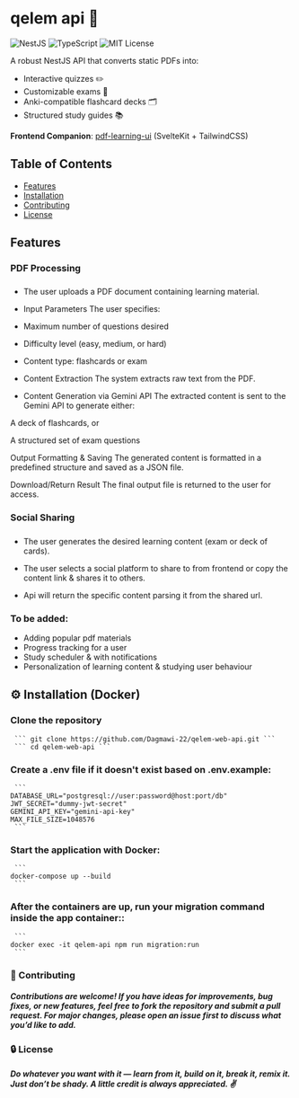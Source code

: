 # qelem api 🚀

![NestJS](https://img.shields.io/badge/NestJS-ea2845?style=flat&logo=nestjs&logoColor=white)
![TypeScript](https://img.shields.io/badge/TypeScript-3178C6?style=flat&logo=typescript&logoColor=white)
![MIT License](https://img.shields.io/badge/license-MIT-blue)

A robust NestJS API that converts static PDFs into:
- Interactive quizzes ✏️
- Customizable exams 📝
- Anki-compatible flashcard decks 🗂️
- Structured study guides 📚

**Frontend Companion**: [pdf-learning-ui](https://github.com/Dagmawi-22/qelem) (SvelteKit + TailwindCSS)

## Table of Contents
- [Features](#-features)
- [Installation](#-installation)
- [Contributing](#-contributing)
- [License](#-license)

## Features

### PDF Processing
##### 
- The user uploads a PDF document containing learning material.

- Input Parameters
    The user specifies:

- Maximum number of questions desired

- Difficulty level (easy, medium, or hard)

- Content type: flashcards or exam

- Content Extraction
 The system extracts raw text from the PDF.

- Content Generation via Gemini API
The extracted content is sent to the Gemini API to generate either:

 A deck of flashcards, or

 A structured set of exam questions

 Output Formatting & Saving
 The generated content is formatted in a predefined structure and saved as a JSON file.

 Download/Return Result
 The final output file is returned to the user for access.

### Social Sharing
##### 
- The user generates the desired learning content (exam or deck of cards).

- The user selects a social platform to share to from frontend or copy the content link & shares it to others.

- Api will return the specific content parsing it from the shared url.

### To be added:
   - Adding popular pdf materials
   - Progress tracking for a user
   - Study scheduler & with notifications
   - Personalization of learning content & studying user behaviour

## ⚙️ Installation (Docker)
 ### Clone the repository
     ``` git clone https://github.com/Dagmawi-22/qelem-web-api.git ```
     ``` cd qelem-web-api ```
 ### Create a .env file if it doesn't exist based on .env.example:
     ```
    DATABASE_URL="postgresql://user:password@host:port/db"
    JWT_SECRET="dummy-jwt-secret"
    GEMINI_API_KEY="gemini-api-key"
    MAX_FILE_SIZE=1048576
     ```
 ### Start the application with Docker:
     ```
    docker-compose up --build
     ```
 ### After the containers are up, run your migration command inside the app container::
     ```
    docker exec -it qelem-api npm run migration:run
     ```

### 🤝 Contributing
##### Contributions are welcome! If you have ideas for improvements, bug fixes, or new features, feel free to fork the repository and submit a pull request. For major changes, please open an issue first to discuss what you’d like to add.

### 🔒 License
##### Do whatever you want with it — learn from it, build on it, break it, remix it. Just don’t be shady. A little credit is always appreciated. ✌️


